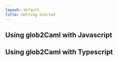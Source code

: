 ```yaml
---
layout: default
title: Getting Started
---
```


## Using glob2Caml with Javascript

## Using glob2Caml with Typescript
